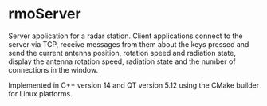 # rmoServer
Server application for a radar station. Client applications connect to the server via TCP, receive messages from them about the keys pressed and send the current antenna position, rotation speed and radiation state, display the antenna rotation speed, radiation state and the number of connections in the window.

Implemented in C++ version 14 and QT version 5.12 using the CMake builder for Linux platforms.
